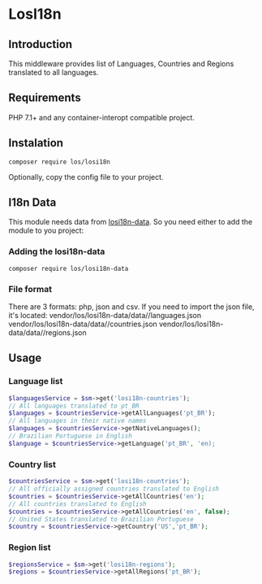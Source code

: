 # LosI18n

## Introduction
This middleware provides list of Languages, Countries and Regions translated to all languages.

## Requirements
PHP 7.1+ and any container-interopt compatible project.

## Instalation
```
composer require los/losi18n
```

Optionally, copy the config file to your project.

## I18n Data

This module needs data from [losi18n-data](http://github.com/LansoWeb/losi18n-data). So you need either to add the module to you project:

### Adding the losi18n-data
```
composer require los/losi18n-data
```

### File format
There are 3 formats: php, json and csv. If you need to import the json file, it's located:
vendor/los/losi18n-data/data/<language>/languages.json
vendor/los/losi18n-data/data/<language>/countries.json
vendor/los/losi18n-data/data/<language>/regions.json

## Usage

### Language list
```php
$languagesService = $sm->get('losi18n-countries');
// All languages translated to pt_BR
$languages = $countriesService->getAllLanguages('pt_BR');
// All languages in their native names
$languages = $countriesService->getNativeLanguages();
// Brazilian Portuguese in English
$language = $countriesService->getLanguage('pt_BR', 'en);
```

### Country list
```php
$countriesService = $sm->get('losi18n-countries');
// All officially assigned countries translated to English
$countries = $countriesService->getAllCountries('en');
// All countries translated to English
$countries = $countriesService->getAllCountries('en', false);
// United States translated to Brazilian Portuguese
$country = $countriesService->getCountry('US','pt_BR');
```

### Region list
```php
$regionsService = $sm->get('losi18n-regions');
$regions = $countriesService->getAllRegions('pt_BR');
```
